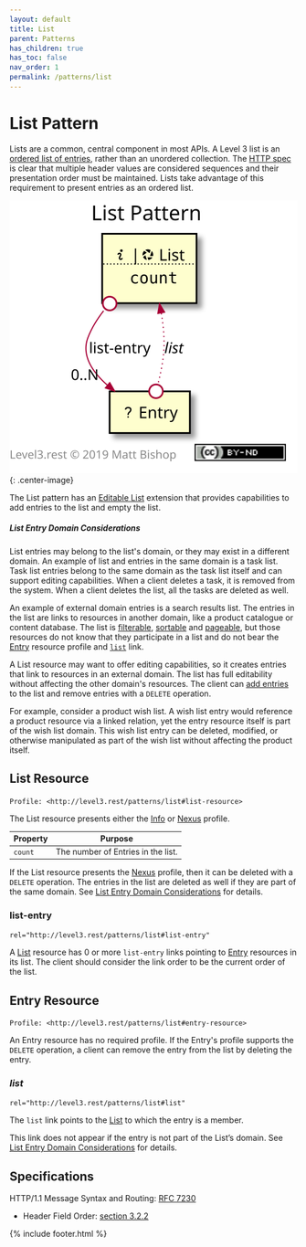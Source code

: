 ```yaml
---
layout: default
title: List
parent: Patterns
has_children: true
has_toc: false
nav_order: 1
permalink: /patterns/list
---
```

# List Pattern

Lists are a common, central component in most APIs. A Level 3 list is an [ordered list of entries](https://en.wikipedia.org/wiki/List_(abstract_data_type)), rather than an unordered collection. The [HTTP spec](https://tools.ietf.org/html/rfc7230#section-3.2.2) is clear that multiple header values are considered sequences and their presentation order must be maintained. Lists take advantage of this requirement to present entries as an ordered list.

![](list/relations.svg){: .center-image}

The List pattern has an [Editable List](list/editable.md) extension that provides capabilities to add entries to the list and empty the list.

##### List Entry Domain Considerations

List entries may belong to the list's domain, or they may exist in a different domain. An example of list and entries in the same domain is a task list. Task list entries belong to the same domain as the task list itself and can support editing capabilities. When a client deletes a task, it is removed from the system. When a client deletes the list, all the tasks are deleted as well.

An example of external domain entries is a search results list. The entries in the list are links to resources in another domain, like a product catalogue or content database. The list is [filterable](filter.md), [sortable](sort.md) and [pageable](page.md), but those resources do not know that they participate in a list and do not bear the [Entry](#entry-resource) resource profile and [`list`](#list) link.

A List resource may want to offer editing capabilities, so it creates entries that link to resources in an external domain. The list has full editability without affecting the other domain's resources. The client can [add entries](list/editable#add-entry) to the list and remove entries with a `DELETE` operation.

For example, consider a product wish list. A wish list entry would reference a product resource via a linked relation, yet the entry resource itself is part of the wish list domain. This wish list entry can be deleted, modified, or otherwise manipulated as part of the wish list without affecting the product itself.

## List Resource

`Profile: <http://level3.rest/patterns/list#list-resource>`

The List resource presents either the [Info](../profiles/info.md) or [Nexus](../profiles/nexus.md) profile.

| Property | Purpose                            |
| -------- | ---------------------------------- |
| `count`  | The number of Entries in the list. |

If the List resource presents the [Nexus](../profiles/nexus.md) profile, then it can be deleted with a `DELETE` operation. The entries in the list are deleted as well if they are part of the same domain. See [List Entry Domain Considerations](#list-entry-domain-considerations) for details.

### list-entry

```
rel="http://level3.rest/patterns/list#list-entry"
```

A [List](#list-resource) resource has 0 or more `list-entry` links pointing to [Entry](#entry-resource) resources in its list. The client should consider the link order to be the current order of the list.

## Entry Resource

`Profile: <http://level3.rest/patterns/list#entry-resource>`

An Entry resource has no required profile. If the Entry's profile supports the `DELETE` operation, a client can remove the entry from the list by deleting the entry.

### *list*

```
rel="http://level3.rest/patterns/list#list"
```

The `list` link points to the [List](#list-resource) to which the entry is a member.

This link does not appear if the entry is not part of the List’s domain. See [List Entry Domain Considerations](#list-entry-domain-considerations) for details.

## Specifications

HTTP/1.1 Message Syntax and Routing: [RFC 7230](https://tools.ietf.org/html/rfc7230)

- Header Field Order: [section 3.2.2](https://tools.ietf.org/html/rfc7230#section-3.2.2)

{% include footer.html %}